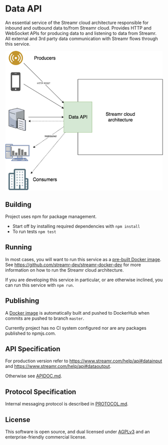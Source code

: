 # Data API

An essential service of the Streamr cloud architecture responsible for inbound and outbound data to/from Streamr
cloud. Provides HTTP and WebSocket APIs for producing data to and listening to data from Streamr. All external and 3rd
party data communication with Streamr flows through this service.

![Where Data API sits in Streamr cloud stack](high-level.png)

## Building
Project uses npm for package management.

- Start off by installing required dependencies with `npm install`
- To run tests `npm test`

## Running
In most cases, you will want to run this service as a [pre-built Docker image](https://hub.docker.com/r/streamr/data-api/).
See https://github.com/streamr-dev/streamr-docker-dev for more information on how to run the Streamr cloud architecture.

If you are developing this service in particular, or are otherwise inclined, you can run this service with `npm run`.

## Publishing
A [Docker image](https://hub.docker.com/r/streamr/data-api/) is automatically built and pushed to DockerHub when commits
are pushed to branch `master`.

Currently project has no CI system configured nor are any packages published to npmjs.com. 

## API Specification

For production version refer to https://www.streamr.com/help/api#datainput and https://www.streamr.com/help/api#dataoutput.

Otherwise see [APIDOC.md](APIDOC.md).

## Protocol Specification

Internal messaging protocol is described in [PROTOCOL.md](PROTOCOL.md).

## License

This software is open source, and dual licensed under [AGPLv3](https://www.gnu.org/licenses/agpl.html) and an enterprise-friendly commercial license.
